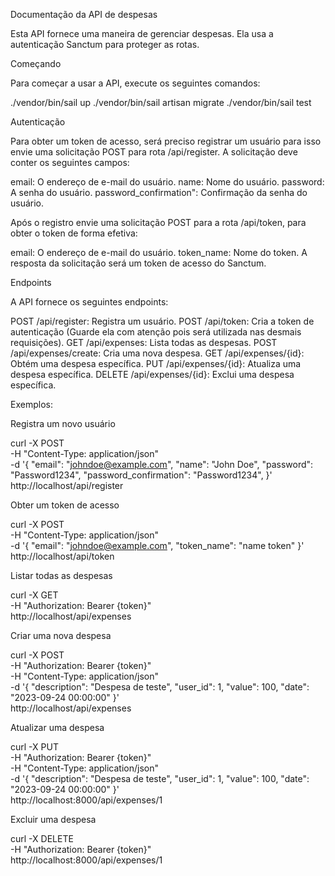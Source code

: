 
Documentação da API de despesas

Esta API fornece uma maneira de gerenciar despesas. Ela usa a autenticação Sanctum para proteger as rotas.

Começando

Para começar a usar a API, execute os seguintes comandos:

./vendor/bin/sail up
./vendor/bin/sail artisan migrate
./vendor/bin/sail test

Autenticação

Para obter um token de acesso, será preciso registrar um usuário para isso envie uma solicitação POST para rota /api/register. A solicitação deve conter os seguintes campos:

email: O endereço de e-mail do usuário.
name: Nome do usuário.
password: A senha do usuário.
password_confirmation": Confirmação da senha do usuário.

Após o registro envie uma solicitação POST para a rota /api/token, para obter o token de forma efetiva:

email: O endereço de e-mail do usuário.
token_name: Nome do token.
A resposta da solicitação será um token de acesso do Sanctum.

Endpoints

A API fornece os seguintes endpoints:

POST /api/register: Registra um usuário.
POST /api/token: Cria a token de autenticação (Guarde ela com atenção pois será utilizada nas desmais requisições).
GET /api/expenses: Lista todas as despesas.
POST /api/expenses/create: Cria uma nova despesa.
GET /api/expenses/{id}: Obtém uma despesa específica.
PUT /api/expenses/{id}: Atualiza uma despesa específica.
DELETE /api/expenses/{id}: Exclui uma despesa específica.

Exemplos:

Registra um novo usuário

curl -X POST \
  -H "Content-Type: application/json" \
  -d '{
    "email": "johndoe@example.com",
    "name": "John Doe",
    "password": "Password1234",
    "password_confirmation": "Password1234",
  }' \
  http://localhost/api/register

Obter um token de acesso

curl -X POST \
  -H "Content-Type: application/json" \
  -d '{
    "email": "johndoe@example.com",
    "token_name": "name token"
  }' \
  http://localhost/api/token


Listar todas as despesas

curl -X GET \
  -H "Authorization: Bearer {token}" \
  http://localhost/api/expenses

Criar uma nova despesa

curl -X POST \
  -H "Authorization: Bearer {token}" \
  -H "Content-Type: application/json" \
  -d '{
    "description": "Despesa de teste",
    "user_id": 1,
    "value": 100,
    "date": "2023-09-24 00:00:00"
  }' \
  http://localhost/api/expenses

Atualizar uma despesa

curl -X PUT \
  -H "Authorization: Bearer {token}" \
  -H "Content-Type: application/json" \
  -d '{
    "description": "Despesa de teste",
    "user_id": 1,
    "value": 100,
    "date": "2023-09-24 00:00:00"
  }' \
  http://localhost:8000/api/expenses/1

Excluir uma despesa

curl -X DELETE \
  -H "Authorization: Bearer {token}" \
  http://localhost:8000/api/expenses/1
